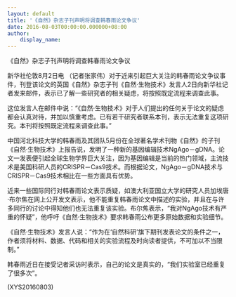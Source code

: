```yaml
---
layout: default
title: '《自然》杂志子刊声明将调查韩春雨论文争议'
date: 2016-08-03T00:00:00.000000+08:00
author:
    display_name: 
---
```


《自然》杂志子刊声明将调查韩春雨论文争议

新华社伦敦8月2日电 （记者张家伟）对于近来引起巨大关注的韩春雨论文争议事件，刊登该论文的英国《自然》杂志子刊《自然·生物技术》发言人2日向新华社记者发来邮件，表示已了解一些研究者的相关疑虑，将按照既定流程来调查此事。

这位发言人在邮件中说：“《自然·生物技术》对于人们提出的任何关于论文的疑虑都会认真对待，并加以慎重考虑。已有若干研究者联系本刊，表示无法重复这项研究。本刊将按照既定流程来调查此事。”

中国河北科技大学的韩春雨及其团队5月份在全球著名学术刊物《自然》的子刊《自然·生物技术》上报告说，发明了一种新的基因编辑技术NgAgo－gDNA。论文一发表便引起全球生物学界巨大关注，因为基因编辑是当前的热门领域，主流技术是美国科研人员的CRISPR－Cas9技术。而根据论文，NgAgo－gDNA技术与CRISPR－Cas9技术相比在一些方面具有优势。

近来一些国际同行对韩春雨论文表示质疑，如澳大利亚国立大学的研究人员加埃唐·布尔焦在网上公开发文表示，他不能重复韩春雨论文中描述的实验，并且在与许多同行的讨论中得知他们也无法重复该实验。布尔焦表示，“我对NgAgo技术有严重的怀疑”，他呼吁《自然·生物技术》要求韩春雨公布更多原始数据和实验细节。

《自然·生物技术》发言人说：“作为在‘自然科研’旗下期刊发表论文的条件之一，作者须将材料、数据、代码和相关的实验流程及时向读者提供，不可加以不当限制。”

韩春雨近日在接受记者采访时表示，自己的论文是真实的，“我们实验室已经重复了很多次”。

(XYS20160803)

